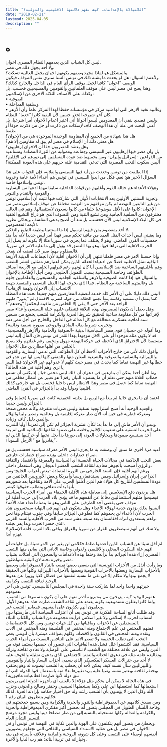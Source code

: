 ```yaml
---
title: "اللامبالاة بالإعدامات، كيف نفهم دلالتها الاقليمية والدولية؟"
date: "2019-02-21"
lastmod: 2025-04-05
description: ""
---
```

# **ه**

ليس كل الشباب الذين يعدمهم النظام المصري اخوان.   
ولا أحد يجهل ذلك في مصر.  
والمشكل هو لماذا مجرد وصفهم بكونهم اخوان يجعل الغالبية تسكت؟   
ولأعمم السؤال: هل لو يحدث ما يشبه ذلك في تونس ألسنا سنرى نفس الموقف فيكون الوصف “اخوان” كافيا لجعل موقف الرأي العام في الداخل والخارج كذلك؟  
وهذا يصح في مصر ليس على موقف العلمانيين والقوميين والمسيحيين فحسب، بل وكذلك على الأصناف الثلاثة الاخرى من الإسلاميين:   
• الصوفية   
• وسلفية المداخلة   
• وغالبية نخبة الازهر التي لها شبه مركز في مؤسساته حفظا لهذا المركز علما وأن الأزهر كان آخر شيوخه الخذر حسين لأن البقية كانوا “خدما” للنظام.  
وليس قصدي بنفي أن المعدومين ليسوا اخوانا أني اعتبر اعدام الاخوان أمرا شرعيا، بل أعني البحث في علة أن هذا الوصف كاف لإسكات من ذكرت أو جل من ذكرت خوفا أو طمعا.   
هل هذا شهادة من الجميع أن المقاومة الوحيدة الموجودة هي من الإخوان؟   
هل معنى ذلك أن الإسلام في مصر لم يبق له مقاومين إلا هم؟  
وهل يعتقد المصريون حقا أن الاخوان إرهابيون؟   
بل وأن مصر فيها إرهابيون غير السيسي وجماعته ومموليه من الثورة المضادة ومسانديه من الذراعين -إسرائيل وإيران- ومن يحميهما ضد عودة المسلمين إلى دورهم في الإقليم؟   
أليس سكوت النخب المصرية التي تدعي التقدمية علته حربهم على هذه العودة الممكنة؟

إذا انطلقت من تونس وحددت من أيد فيها السيسي وانقلابه، فإن الجواب على هذا السؤال الاخير هو: نعم. فكل من ايدوا السيسي في تونس هم أعداء الأمة عامة وعروبة تونس وإسلامها خاصة.   
وهؤلاء الأعداء هم حثالة القوم وأغلبهم من قوادة الداخلية سابقا مهما ادعوا من اليسارية والقومية والتقدم والتنوير.  
وتجربة السنتين الأوليين بعد الانتخابات الأولى التي شاركت فيها تثبت أن إسلاميي تونس من غير التابعين للنهضة لم يكن موقفهم من النهضة مختلفا عن موقف إسلاميي مصر من الإخوان: كانوا على الأقل موضوعيا حلفاء من كانوا يسعون لاستئصالها. وهم في الغالب مخترقون من السلفية الجامية ومن تشيع التقية ومن التصوف الذي هو ذراع التشيع الخفية في كل البلاد الإسلامية ليس الآن فحسب، بل منذ أن أصبح يدعي التفلسف ويحاكي نظرية الأيمة المعصومين.   
لا أحد بمعصوم بمن فيهم الرسول إذا ما استثنينا وظيفة التبليغ والتذكير.  
وما يعنيني ليس أحداث القتل العمد من مافية تحكم مصر فهذا أمر ليس جديدا لأنه بدأ منذ خمسينات القرن الماضي. وهو لا يختلف عما يجري في سوريا مثلا إلا بكونه لم يصل إلى الحرب الاهلية التي نراها فيها. وهو بهذا النسق قد يؤول إلى ما عليه الامر في سوريا. فالمظلوم مهما صبر لابد لغضبه أن ينفجر.  
وإذا حسبنا الامر في مصر فلعلنا ننتهي إلى أن الاخوان أقلية لأن الجماعات الدينية الأربعة الباقية تمثل الاغلبية فضلا عن ادعياء الحداثة الذين يمكن اعتبارهم ممثلين لعشر الشعب وهم بأغلبيتهم الساحقة ضد الإسلاميين أيا كان لونهم رغم قبولهم الحلف مع الأربعة أصناف الطوائف وخاصة المسيحية بسبب التمويل الخليجي ومن أجل الإطاحة بالإخوان.  
والسؤال هو: إذا كانت الصوفية والازهر والسلفية الجامية والمسيحيين والعلمانيين جلهم بل وغالبيتهم الساحقة مع النظام، فما الذي يحوجه لهذا القتل النسقي والمتعمد بتهمة الانتساب إلى الاخوان وتهمة الإرهاب؟   
اليس ذلك دليلا على أن الأمر كله خدعة لتصفية المعارضين منهم جميعا تحت هذه المظلة كما يفعل أي مستبد وفاسد يبدأ بجمع الحثالة من حوله لضرب الافضال ثم “يدور” عليهم الواحد بعد الآخر حتى لا يبقي إلا الخلص من مافيته ليحكموا “وحدهم”؟  
وهل يعقل أن يكون المصريون بهذه البلاهة فتنطلي عليهم حيلة السيسي وأعداء مصر لإفراغها من كل مقاومة ساعية لتحقيق شروط الحرية والكرامة لشعب يخضع من سبعين سنة لمافية عسكرية متحالفة مع كل أعدائه في الداخل والخارج من أجل مص دمه وتخريب شروط بقائه المادي والروحي بصورة نسقية ودائمة؟  
وما أقوله عن حسبان قوى مصر السياسية الدينية -الصوفية والجامية والأزهر والمسيحية-قد لا يكون مثله موجودا أو على الاقل موجودا بهذا القدر في تونس فإن المآل إليه ليس مستبعدا لأن الاختراق الذي ألاحظه في حركة النهضة مهول ومخيف رغم غفلتهم وقد يصبح الخلص من أهلها مطاردين مثل الاخوان.  
وأقول ذلك لأني من خارج الأحزاب ألاحظ أن كل الطوائف التي تدعي اليسارية والقومية والليبرالية والسلفية والصوفية والشيعية المعلن منها والمتقي كلها ليس لها من عدو في خطابها غير النهضة تماما كما يحدث في مصر حيث كلهم لا عدو لهم غير الاخوان: فما السر يا ترى وهم أقلية في هذه الحالة؟  
وما أظن أحدا يمكن أن ينازعني في دعواي أن ذلك ليس محض خيال إذ يكفي أن تسمع خطاب الغلاة منهم حتى تعلم أن ما يسمونه البيان رقم 1 هو تعبير عن انتظار مخلص من النهضة تماما كما حصل في مصر وهذا الانتظار ليس داخليا فحسب بل هو خارجي كذلك اقليميا ودوليا وقد بدأ بالجزائر في القرن الماضي.

اعتقد أن ما يجري حاليا لم يبدأ مع الربيع بل بدايته الحقيقية كانت في سوريا (حماه) وفي الجزائر وليس جديدا.  
والجديد الوحيد أنه أصبح استراتيجية نسقية وليس ضربات متفرقة وكأنه محض صدفة ومعركة قطرية في حين أنه الأن صار معركة إقليمية بل وعالمية ومصر وليبا والهلال واليمن دليل كاف وزيادة.  
ويبدو أن الأمر ماشٍ إلى ما بدأ به: لكأن عشرية الجزائر لم تكن إلى تمرينا أوليا للتدرب على الحرب النسقية على شعوب الإقليم وخاصة على صمود ثقافتها الإسلامية التي لم يعد أحد يستسيغ صمودها ومحاولات العودة إلى دورها بدأ بجل نخبها أو حركييها الذين لم يغادروا مع “الأرجل السوداء”.

أعيد مرة أخرى ما سبق أن وصفت به ما يجري: ليس الأمر معركة سياسية فحسب بل هو صراع حضارات داخلي يؤيده صراع حضارات خارجي.   
بعض النخب الحاكمة في مجالات الحياة الخمسة أي السياسة والمعرفة والاقتصاد والثقافة والرؤى أصبحت بالجوهر معادية لثقافة الشعب المعتبر انديجان وهي استعمار داخلي.  
ورغم أنهم أقلية فإن السند الخارجي من الثورة المضادة -بعض أعراب الخليج-ومن الذراعين إيران وإسرائيل وممن يسندهما روسيا وأمريكا وبعض الأوروبيين الخائفين من عودة المسلمين للتاريخ كل هؤلاء هم الذين أعلنوا الحرب على الأمة وثقافتها بعد شعورهم بأنها بدأت تتعافى وتطلب حقوقها كبشر.  
هل يريدون دفع الإسلاميين إلى معاملة هذه الأقلية الحمقاء من أمراء الحرب السياسية فيصبحوا مثلهم استئصاليين دفاعا عن أنفسهم ما قد يؤدي بلاد العرب إلى حرب أهلية لن تتوقف حتى يقضي أحد الطرفين على الثاني وهو ما يتمناه أعداء هذه الأمة؟  
أليسوا بذلك يؤدون خدمة لهؤلاء الأعداء وهل يشكون في أنهم في النهاية سيخسرون هذه الحرب لأن الأعداء لن يحموهم كما فعلو في الجزائر سابقا وفي جنوب فيتنام وها نحن نراهم يستعدون لترك افغانستان بعد سبعة عشر سنة من الحرب الأهلية والسند الغربي الذي خسر الحرب وبدأ يفر بجلده.   
ولا شك في أنهم سيضطرون للفرار من سوريا والعراق وباقي بلاد العرب فأمة الإسلام لا تهزم أبدا.

لم أقل شيئا عن الشباب الذين أعدموا ظلما. فكلامي لن يغير من الامر شيئا. بل حاولت أن افهم علة السكوت المحلي والاقليمي والدولي وخاصة الاباتي التي يعاني منها الشعب المصري إزاء هذه الجرائم بدأ برابعة وختما بهذه الاعدامات والسجون التي امتلأت بشباب مصر وخيره نخبه لان البقية متواطئون.  
وما رأيت أنذل من الأحزاب التونسية التي يسمي بعضها نفسه بالتيار الديموقراطي وبعضها بالأحزاب اليسارية وبعضها بالأحزاب القومية وبعضها بالأحزاب الليبرالية وكلها في الحقيقة لا يجمع بينها ولا تتكلم إلا في نفي ما تنسبه لنفسها من فضائل كذبا وزورا عن عدوها الوحيد ثقافة الشعب وكرامته.  
خبرتهم واحدا واحد لما شاركت سنة واحدة في المجلس التأسيسي. تونس هي آخر همومهم.   
همهم الوحيد كيف يزيحون من يعتبرونه أقدر منهم على أن يكون مسموعا من الشعب. ولما كانوا يعللون مسموعيته بكونه يعتمد على ثقافة الشعب صارت هذه عدوهم الأول. ويعلمون أنهم يكذبون على أنفسهم. فمعايير الشعب غير.  
وقد ظللت أتابع الساحة الفكرية في تونس بعد أن اعتزلت السياسة التي مارستها دون انتساب لحزب لا إسلامي ولا غير اسلامي فرأيت مجموعة من الشباب والكتاب النبلاء المستقلين عن الاحزاب ومافياتها من كل جهات تونس ومن كل الاختصاصات.  
فمنهم المختص في علم الاجتماع ومنه المختص في الفلسفة ومنه المختص في الادب ونقده ومنه المختص في القانون والاقتصاد. وكلهم بمواقف مبشرة بأن لتونس بعض النخب التي تطلب الحقيقة ولا تقصر الامر على التنافس المقيت بين أمراء الحرب السياسية. فقد اكتشفوا علل فشل هذه المافيات التي تتصور أن خصمها يستمد قوته من الدين وليس من علاقة مختلفة مع الشعب لا تتأسس على الوصاية ولا تعادي ثقافته وتراثه وتقاليده عامة مثله في دعوى الحداثة والنمط الاجتماعي الذي يدعون تمثيله والخوف عليه.  
لا أحد من جنرالات العسكر المكسيكي الذي يسمى أحزاب اليسار والتيار والقوميين والليبراليين سأل نفسه كيف يمكن لأحد أن يخطب يد الشعب ليصوت له وهو يحتقره ويحتقر ثقافته ويعتبر نفسه وصيا عليه يريد تغييرها بدلا منه باستعمال قوة الدولة التي لم تبق دولة لأنها صارت اقطاعيات مافيوزية؟  
في هذه الحالة لا يمكن أن يحكم مثل هؤلاء إلا بالعنف أي بأجهزة الدولة التي يريدون استعمالها كما استعملها ابن علي وكما يستعملها السيسي وحفتر وصالح والحوثي وحزب الله وكل الذين لا يؤمنون بأن الشعب راشد وله حق اختيار حكامه بإرادته الحرة. لذلك فكلهم ينتظرون البيان رقم 1.  
ومن يصدق كلامهم عن الديموقراطية والتنوير والحرية والكرامة ومن يسمع جعجعتهم في وقاحة اللسان الطويل في المجلس يتصور أنه بحضور أكبر مفكري الديموقراطية والحرية والكرامة والعدالة وكلها مستحيلة بالنسبة إلى من صار مصلحا دينيا وليس مجرد مرشح لتسيير الشأن العام.  
ويخطئ من يتصور أنهم يتكلمون على الهوية والدين نكاية في النهضة في تونس أو في الاخوان في مصر بل هي عقلية الاستبداد السياسي والثقافي التي تجعلهم يتصورون أنفسهم أوصياء على الشعب وعلى كل شؤونه الروحية والمادية وعلاقته بأسرته في بيته وخياراته في تربية أبنائه: هم رب الدنيا والآخرة.

###
